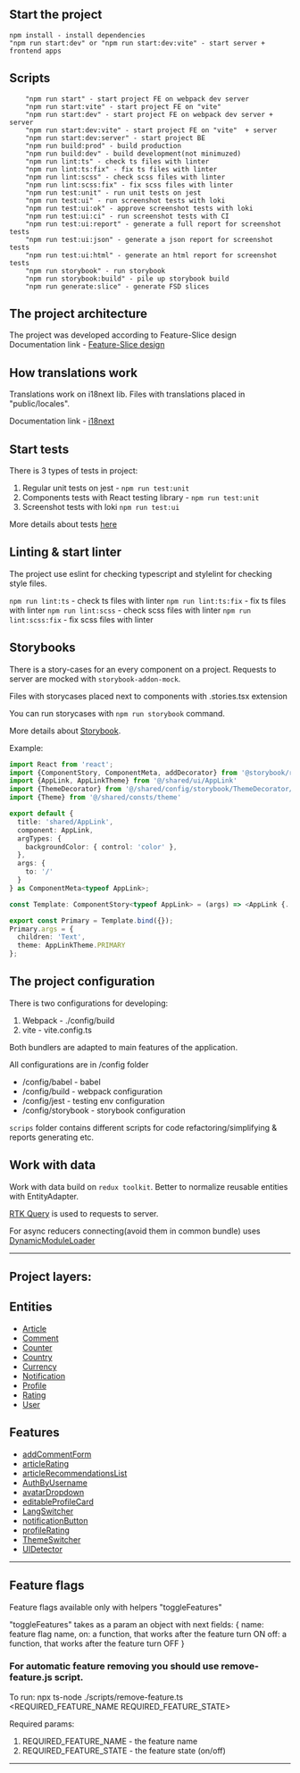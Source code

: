 ## Start the project
```
npm install - install dependencies
"npm run start:dev" or "npm run start:dev:vite" - start server + frontend apps
```

## Scripts
```
    "npm run start" - start project FE on webpack dev server
    "npm run start:vite" - start project FE on "vite" 
    "npm run start:dev" - start project FE on webpack dev server + server
    "npm run start:dev:vite" - start project FE on "vite"  + server
    "npm run start:dev:server" - start project BE
    "npm run build:prod" - build production
    "npm run build:dev" - build development(not minimuzed)
    "npm run lint:ts" - check ts files with linter
    "npm run lint:ts:fix" - fix ts files with linter
    "npm run lint:scss" - check scss files with linter
    "npm run lint:scss:fix" - fix scss files with linter
    "npm run test:unit" - run unit tests on jest
    "npm run test:ui" - run screenshot tests with loki
    "npm run test:ui:ok" - approve screenshot tests with loki
    "npm run test:ui:ci" - run screenshot tests with CI
    "npm run test:ui:report" - generate a full report for screenshot tests
    "npm run test:ui:json" - generate a json report for screenshot tests
    "npm run test:ui:html" - generate an html report for screenshot tests
    "npm run storybook" - run storybook
    "npm run storybook:build" - pile up storybook build 
    "npm run generate:slice" - generate FSD slices
```

## The project architecture
The project was developed according to Feature-Slice design
Documentation link - [Feature-Slice design](https://feature-sliced.design/)

## How translations work
Translations work on i18next lib.
Files with translations placed in "public/locales".

Documentation link - [i18next](https://www.i18next.com/)

## Start tests
There is 3 types of tests in project:
1. Regular unit tests on jest - `npm run test:unit`
2. Components tests with React testing library - `npm run test:unit`
3. Screenshot tests with loki `npm run test:ui`

More details about tests [here](/docs/tests.md)

## Linting & start linter 
The project use eslint for checking typescript and stylelint for checking style files.

 `npm run lint:ts` - check ts files with linter 
 `npm run lint:ts:fix` - fix ts files with linter
 `npm run lint:scss` - check scss files with linter
 `npm run lint:scss:fix` - fix scss files with linter
 
## Storybooks
There is a story-cases for an every component on a project.
Requests to server are mocked with `storybook-addon-mock`.

Files with storycases placed next to components with .stories.tsx extension

You can run storycases with `npm run storybook` command.

More details about [Storybook](https://storybook.js.org/).

Example:
```typescript jsx
import React from 'react';
import {ComponentStory, ComponentMeta, addDecorator} from '@storybook/react';
import {AppLink, AppLinkTheme} from '@/shared/ui/AppLink'
import {ThemeDecorator} from '@/shared/config/storybook/ThemeDecorator/ThemeDecorator'
import {Theme} from '@/shared/consts/theme'

export default {
  title: 'shared/AppLink',
  component: AppLink,
  argTypes: {
    backgroundColor: { control: 'color' },
  },
  args: {
    to: '/'
  }
} as ComponentMeta<typeof AppLink>;

const Template: ComponentStory<typeof AppLink> = (args) => <AppLink {...args} />;

export const Primary = Template.bind({});
Primary.args = {
  children: 'Text',
  theme: AppLinkTheme.PRIMARY
};
```

## The project configuration
There is two configurations for developing:
1. Webpack - ./config/build
2. vite - vite.config.ts

Both bundlers are adapted to main features of the application.

All configurations are in /config folder

- /config/babel - babel
- /config/build - webpack configuration
- /config/jest - testing env configuration
- /config/storybook - storybook configuration

`scrips` folder contains different scripts for code refactoring/simplifying & reports generating etc.

## Work with data

Work with data build on `redux toolkit`. Better to normalize reusable entities with EntityAdapter.

[RTK Query](https://redux-toolkit.js.org/rtk-query/overview) is used to requests to server.

For async reducers connecting(avoid them in common bundle) uses [DynamicModuleLoader](/src/shared/lib/components/DynamicModuleLoader/DynamicModuleLoader.tsx)

----

## Project layers:
## Entities
 - [Article](/src/entities/Article)
 - [Comment](/src/entities/Comment)
 - [Counter](/src/entities/Counter)
 - [Country](/src/entities/Country)
 - [Currency](/src/entities/Currency)
 - [Notification](/src/entities/Notification)
 - [Profile](/src/entities/Profile)
 - [Rating](/src/entities/Rating)
 - [User](/src/entities/User)

## Features
- [addCommentForm](/src/features/addCommentForm)
- [articleRating](/src/features/articleRating)
- [articleRecommendationsList](/src/features/articleRecommendationsList)
- [AuthByUsername](/src/features/AuthByUsername)
- [avatarDropdown](/src/features/avatarDropdown)
- [editableProfileCard](/src/features/editableProfileCard)
- [LangSwitcher](/src/features/LangSwitcher)
- [notificationButton](/src/features/notificationButton)
- [profileRating](/src/features/profileRating)
- [ThemeSwitcher](/src/features/ThemeSwitcher)
- [UIDetector](/src/features/UIDetector)

----
## Feature flags

Feature flags available only with helpers "toggleFeatures"

"toggleFeatures" takes as a param an object with next fields:
{
 name: feature flag name,
 on: a function, that works after the feature turn ON 
 off: a function, that works after the feature turn OFF 
}

### For automatic feature removing you should use remove-feature.js script.

To run: npx ts-node ./scripts/remove-feature.ts <REQUIRED_FEATURE_NAME REQUIRED_FEATURE_STATE>

Required params:
1. REQUIRED_FEATURE_NAME - the feature name
2. REQUIRED_FEATURE_STATE - the feature state (on/off)

----